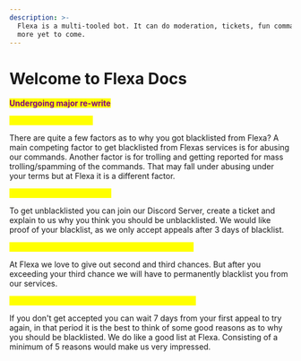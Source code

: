 ```yaml
---
description: >-
  Flexa is a multi-tooled bot. It can do moderation, tickets, fun commands, and
  more yet to come.
---
```


# Welcome to Flexa Docs

<mark style="color:purple;">**Undergoing major re-write**</mark>

<mark style="color:yellow;">**Why am I blacklisted?**</mark>

There are quite a few factors as to why you got blacklisted from Flexa? A main competing factor to get blacklisted from Flexas services is for abusing our commands. Another factor is for trolling and getting reported for mass trolling/spamming of the commands. That may fall under abusing under your terms but at Flexa it is a different factor.

<mark style="color:yellow;">How do I get unblacklisted?</mark>

To get unblacklisted you can join our Discord Server, create a ticket and explain to us why you think you should be unblacklisted. We would like proof of your blacklist, as we only accept appeals after 3 days of blacklist.

<mark style="color:yellow;">Can I get permanently blacklisted with no appeal?</mark>

At Flexa we love to give out second and third chances. But after you exceeding your third chance we will have to permanently blacklist you from our services.

<mark style="color:yellow;">What do I do if I don't get accepted on my appeal?</mark>

If you don't get accepted you can wait 7 days from your first appeal to try again, in that period it is the best to think of some good reasons as to why you should be blacklisted. We do like a good list at Flexa. Consisting of a minimum of 5 reasons would make us very impressed.
